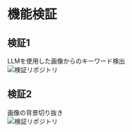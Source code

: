# 機能検証

## 検証1
LLMを使用した画像からのキーワード検出
<br>
![検証リポジトリ](https://github.com/norma2627/chatgpt-image-processing-test)
<br>

## 検証2
画像の背景切り抜き
<br>
![検証リポジトリ](https://github.com/norma2627/remove_background_test)
<br>